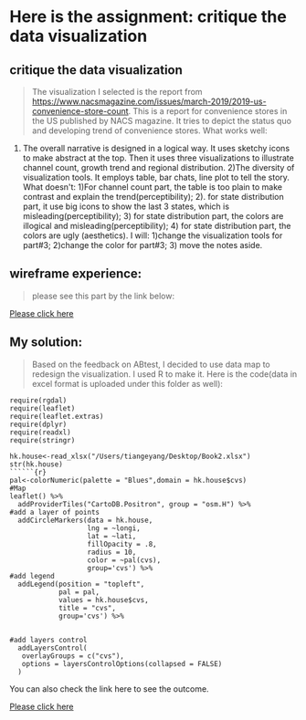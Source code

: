 # Here is the assignment: critique the data visualization
## critique the data visualization
> The visualization I selected is the report from https://www.nacsmagazine.com/issues/march-2019/2019-us-convenience-store-count. This is a report for convenience stores in the US published by NACS magazine.  It  tries to depict the status quo and developing trend of convenience stores. 
What works well:
1) The overall narrative is designed in a logical way.  It uses sketchy icons to make abstract at the top. Then it uses three visualizations to illustrate channel count, growth trend and regional distribution. 2)The diversity of visualization tools. It employs table, bar chats, line plot to tell the story. 
What doesn't:
1)For channel count part, the table is too plain to make contrast and explain the trend(perceptibility);  2). for state distribution part, it use big icons to show the last 3 states, which is misleading(perceptibility); 3) for state distribution part, the colors are illogical and misleading(perceptibility);  4) for state distribution part, the colors are  ugly (aesthetics).
I will: 
1)change the visualization tools for part#3; 2)change the color for part#3; 3) move the notes aside.

## wireframe experience:
>please see this part by the link below:

[Please click here](wireframe.png) 

## My solution:
>Based on the feedback on ABtest, I decided to use data map to redesign the visualization. I used R to make it. Here is the code(data in excel format is uploaded under this folder as well):

```{r setup, include=FALSE}
require(rgdal)
require(leaflet)
require(leaflet.extras)
require(dplyr)
require(readxl)
require(stringr)
```
```{r}
hk.house<-read_xlsx("/Users/tiangeyang/Desktop/Book2.xlsx")
str(hk.house)
``````{r}
pal<-colorNumeric(palette = "Blues",domain = hk.house$cvs)
#Map
leaflet() %>%
  addProviderTiles("CartoDB.Positron", group = "osm.H") %>%
#add a layer of points
  addCircleMarkers(data = hk.house, 
                   lng = ~longi, 
                   lat = ~lati, 
                   fillOpacity = .8,
                   radius = 10,
                   color = ~pal(cvs),
                   group='cvs') %>%
#add legend
  addLegend(position = "topleft", 
            pal = pal, 
            values = hk.house$cvs, 
            title = "cvs",
            group='cvs') %>%

  
#add layers control
  addLayersControl(
   overlayGroups = c("cvs"),
   options = layersControlOptions(collapsed = FALSE)
  )
```
You can also check the link here to see the outcome.

[Please click here](mfs.jpg)
